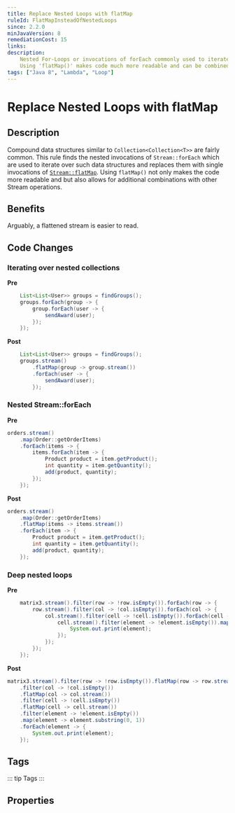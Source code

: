 ```yaml
---
title: Replace Nested Loops with flatMap
ruleId: FlatMapInsteadOfNestedLoops
since: 2.2.0
minJavaVersion: 8
remediationCost: 15
links:
description:
    Nested For-Loops or invocations of forEach commonly used to iterate over all elements of a collection of collections, can be avoided by using flatMap().
    Using 'flatMap()' makes code much more readable and can be combined with other stream functions.
tags: ["Java 8", "Lambda", "Loop"]
---
```


# Replace Nested Loops with flatMap

## Description

Compound data structures similar to `Collection<Collection<T>>` are fairly common. 
This rule finds the nested invocations of `Stream::forEach` which are used to iterate over such data structures and replaces them with single invocations of  [`Stream::flatMap`](https://docs.oracle.com/javase/8/docs/api/java/util/stream/Stream.html#flatMap-java.util.function.Function-).
Using `flatMap()` not only makes the code more readable and but also allows for additional combinations with other Stream operations.

## Benefits
Arguably, a flattened stream is easier to read.

## Code Changes

### Iterating over nested collections
__Pre__
```java
    List<List<User>> groups = findGroups();
    groups.forEach(group -> {
        group.forEach(user -> {
            sendAward(user);
        });
    });
```
__Post__
```java
    List<List<User>> groups = findGroups();
    groups.stream()
        .flatMap(group -> group.stream())
        .forEach(user -> {
            sendAward(user);
        });
```

### Nested Stream::forEach
__Pre__
```java
orders.stream()
    .map(Order::getOrderItems)
    .forEach(items -> {
        items.forEach(item -> {
            Product product = item.getProduct();
            int quantity = item.getQuantity();
            add(product, quantity);
        });
    });
```
__Post__
```java
orders.stream()
    .map(Order::getOrderItems)
    .flatMap(items -> items.stream())
    .forEach(item -> {
        Product product = item.getProduct();
        int quantity = item.getQuantity();
        add(product, quantity);
    });
```

### Deep nested loops

__Pre__
```java
    matrix3.stream().filter(row -> !row.isEmpty()).forEach(row -> {
        row.stream().filter(col -> !col.isEmpty()).forEach(col -> {
            col.stream().filter(cell -> !cell.isEmpty()).forEach(cell -> {
                cell.stream().filter(element -> !element.isEmpty()).map(element -> element.substring(0, 1)).forEach(element -> {
                    System.out.print(element);
                });
            });
        });
    });
```

__Post__
```java
matrix3.stream().filter(row -> !row.isEmpty()).flatMap(row -> row.stream())
    .filter(col -> !col.isEmpty())
    .flatMap(col -> col.stream())
    .filter(cell -> !cell.isEmpty())
    .flatMap(cell -> cell.stream())
    .filter(element -> !element.isEmpty())
    .map(element -> element.substring(0, 1))
    .forEach(element -> {
        System.out.print(element);
    });
```

<VersionNotice />


## Tags

::: tip Tags
<TagLinks />
:::

## Properties

<RuleProperties />
